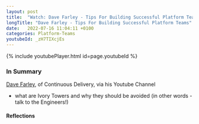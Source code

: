 ```yaml
---
layout: post
title:  "Watch: Dave Farley - Tips For Building Successful Platform Teams"
longTitle: "Dave Farley - Tips For Building Successful Platform Teams"
date:   2022-07-16 11:04:11 +0100
categories: Platform-Teams
youtubeId: _zH7TIXcjEs
---
```


{% include youtubePlayer.html id=page.youtubeId %}

### In Summary

[Dave Farley](https://www.davefarley.net/), of Continuous Delivery, via his Youtube Channel

- what are Ivory Towers and why they should be avoided (in other words - talk to the Engineers!)

#### Reflections
